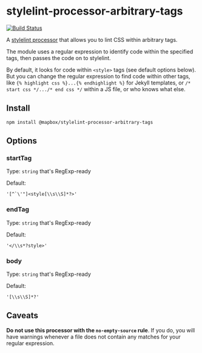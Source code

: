 # stylelint-processor-arbitrary-tags

[![Build Status](https://travis-ci.org/mapbox/stylelint-processor-arbitrary-tags.svg?branch=master)](https://travis-ci.org/mapbox/stylelint-processor-arbitrary-tags)

A [stylelint processor](http://stylelint.io/user-guide/configuration/#processors) that allows you to lint CSS within arbitrary tags.

The module uses a regular expression to identify code within the specified tags, then passes the code on to stylelint.

By default, it looks for code within `<style>` tags (see default options below). But you can change the regular expression to find code within other tags, like `{% highlight css %}...{% endhighlight %}` for Jekyll templates, or `/* start css */.../* end css */` within a JS file, or who knows what else.

## Install

```
npm install @mapbox/stylelint-processor-arbitrary-tags
```

## Options

### startTag

Type: `string` that's RegExp-ready

Default:
```
'[^`\'"]<style[\\s\\S]*?>'
```

### endTag

Type: `string` that's RegExp-ready

Default:
```
'</\\s*?style>'
```

### body

Type: `string` that's RegExp-ready

Default:
```
'[\\s\\S]*?'
```

## Caveats

**Do not use this processor with the `no-empty-source` rule**. If you do, you will have warnings whenever a file does not contain any matches for your regular expression.

